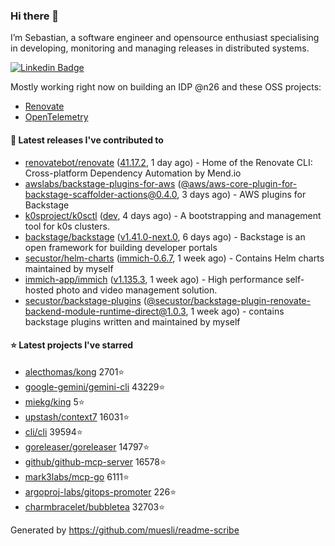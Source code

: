 ### Hi there 👋

I’m Sebastian, a software engineer and opensource enthusiast specialising in developing, monitoring and managing releases in distributed systems.    

[![Linkedin Badge](https://img.shields.io/badge/-LinkedIn-blue?style=flat&logo=Linkedin&logoColor=white&link=https://www.linkedin.com/in/sebastian-poxhofer/)](https://www.linkedin.com/in/sebastian-poxhofer/)

Mostly working right now on building an IDP @n26 and these OSS projects:
- [Renovate](https://github.com/renovatebot/renovate)
- [OpenTelemetry](https://github.com/open-telemetry)



#### 🚀 Latest releases I've contributed to

- [renovatebot/renovate](https://github.com/renovatebot/renovate) ([41.17.2](https://github.com/renovatebot/renovate/releases/tag/41.17.2), 1 day ago) - Home of the Renovate CLI: Cross-platform Dependency Automation by Mend.io
- [awslabs/backstage-plugins-for-aws](https://github.com/awslabs/backstage-plugins-for-aws) ([@aws/aws-core-plugin-for-backstage-scaffolder-actions@0.4.0](https://github.com/awslabs/backstage-plugins-for-aws/releases/tag/%40aws/aws-core-plugin-for-backstage-scaffolder-actions%400.4.0), 3 days ago) - AWS plugins for Backstage
- [k0sproject/k0sctl](https://github.com/k0sproject/k0sctl) ([dev](https://github.com/k0sproject/k0sctl/releases/tag/dev), 4 days ago) - A bootstrapping and management tool for k0s clusters.
- [backstage/backstage](https://github.com/backstage/backstage) ([v1.41.0-next.0](https://github.com/backstage/backstage/releases/tag/v1.41.0-next.0), 6 days ago) - Backstage is an open framework for building developer portals
- [secustor/helm-charts](https://github.com/secustor/helm-charts) ([immich-0.6.7](https://github.com/secustor/helm-charts/releases/tag/immich-0.6.7), 1 week ago) - Contains Helm charts maintained by myself
- [immich-app/immich](https://github.com/immich-app/immich) ([v1.135.3](https://github.com/immich-app/immich/releases/tag/v1.135.3), 1 week ago) - High performance self-hosted photo and video management solution.
- [secustor/backstage-plugins](https://github.com/secustor/backstage-plugins) ([@secustor/backstage-plugin-renovate-backend-module-runtime-direct@1.0.3](https://github.com/secustor/backstage-plugins/releases/tag/%40secustor/backstage-plugin-renovate-backend-module-runtime-direct%401.0.3), 1 week ago) - contains backstage plugins written and maintained by myself

#### ⭐ Latest projects I've starred

- [alecthomas/kong](https://github.com/alecthomas/kong) 2701⭐
- [google-gemini/gemini-cli](https://github.com/google-gemini/gemini-cli) 43229⭐
- [miekg/king](https://github.com/miekg/king) 5⭐
- [upstash/context7](https://github.com/upstash/context7) 16031⭐
- [cli/cli](https://github.com/cli/cli) 39594⭐
- [goreleaser/goreleaser](https://github.com/goreleaser/goreleaser) 14797⭐
- [github/github-mcp-server](https://github.com/github/github-mcp-server) 16578⭐
- [mark3labs/mcp-go](https://github.com/mark3labs/mcp-go) 6111⭐
- [argoproj-labs/gitops-promoter](https://github.com/argoproj-labs/gitops-promoter) 226⭐
- [charmbracelet/bubbletea](https://github.com/charmbracelet/bubbletea) 32703⭐



Generated by https://github.com/muesli/readme-scribe
